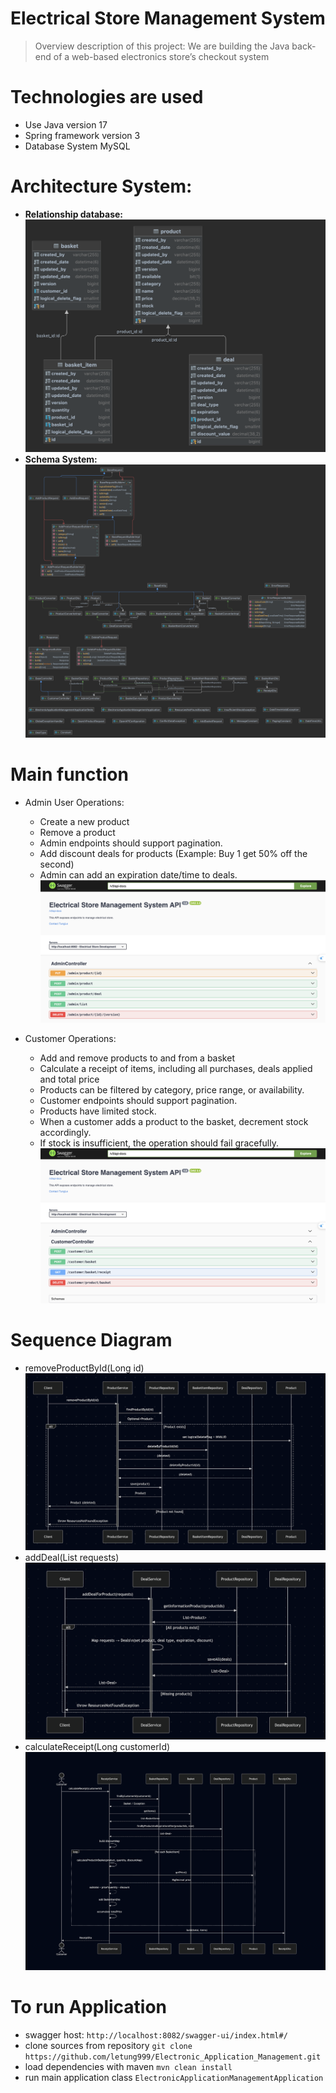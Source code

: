 # Electrical Store Management System

> Overview description of this project: We are building the Java back-end of a web-based electronics store’s checkout
> system

# Technologies are used

- Use Java version 17
- Spring framework version 3
- Database System MySQL

# Architecture System:

- **Relationship database:**
  <picture><img src="https://github.com/letung999/PPN/blob/master/images/DB_system.png?raw=true">
- **Schema System:**
  <picture><img src="https://github.com/letung999/PPN/blob/master/ElectronicApplicationManagement.png?raw=true">

# Main function

- Admin User Operations:
    * Create a new product
    * Remove a product
    * Admin endpoints should support pagination.
    * Add discount deals for products (Example: Buy 1 get 50% off the second)
    * Admin can add an expiration date/time to deals.
      <picture>
          <source media="(prefers-color-scheme: dark)" srcset="https://github.com/letung999/PPN/blob/ad1b4b491f56089a798491e2de8d182ad180fa50/images/admin_operation.png?raw=true">
          <source media="(prefers-color-scheme: light)" srcset="https://github.com/letung999/PPN/blob/ad1b4b491f56089a798491e2de8d182ad180fa50/images/admin_operation.png?raw=true">
          <img alt="The follow of system" src="https://github.com/letung999/PPN/blob/ad1b4b491f56089a798491e2de8d182ad180fa50/images/admin_operation.png?raw=true">
      </picture>

- Customer Operations:
    * Add and remove products to and from a basket
    * Calculate a receipt of items, including all purchases, deals applied and total
      price
    * Products can be filtered by category, price range, or availability.
    * Customer endpoints should support pagination.
    * Products have limited stock.
    * When a customer adds a product to the basket, decrement stock accordingly.
    * If stock is insufficient, the operation should fail gracefully.
      <picture>
          <source media="(prefers-color-scheme: dark)" srcset="https://raw.githubusercontent.com/letung999/PPN/1d47a54690ac1c072e17632e50853f49237093eb/images/Screenshot%202025-08-24%20at%2023.27.32.png">
          <source media="(prefers-color-scheme: light)" srcset="https://raw.githubusercontent.com/letung999/PPN/1d47a54690ac1c072e17632e50853f49237093eb/images/Screenshot%202025-08-24%20at%2023.27.32.png">
          <img alt="The follow of system" src="https://raw.githubusercontent.com/letung999/PPN/1d47a54690ac1c072e17632e50853f49237093eb/images/Screenshot%202025-08-24%20at%2023.27.32.png">
      </picture>

# Sequence Diagram

* removeProductById(Long id)
  <picture><img src="https://github.com/letung999/PPN/blob/master/images/sequence_remove_Product_ID.png?raw=true">
* addDeal(List<AddDealRequest> requests)
  <picture><img src="https://github.com/letung999/PPN/blob/master/images/sequences_add_deal.png?raw=true">
* calculateReceipt(Long customerId)
  <picture><img src="https://github.com/letung999/PPN/blob/master/images/sequence_about_reciptCalculate.png?raw=true">


# To run Application

- swagger host: `http://localhost:8082/swagger-ui/index.html#/`
- clone sources from repository `git clone https://github.com/letung999/Electronic_Application_Management.git`
- load dependencies with maven `mvn clean install`
- run main application class `ElectronicApplicationManagementApplication`